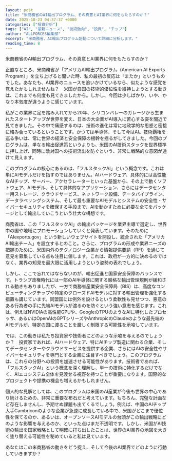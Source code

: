 ```yaml
---
layout: post
title: "米商務省のAI輸出プログラム、その真意とAI業界に何をもたらすのか？"
date: 2025-10-23 04:37:37 +0000
categories: ["投資分析"]
tags: ["AI", "最新ニュース", "技術動向", "投資", "チップ"]
author: "ALLFORCES編集部"
excerpt: "米商務省、AI輸出プログラム始動について詳細に分析します。"
reading_time: 8
---
```


米商務省のAI輸出プログラム、その真意とAI業界に何をもたらすのか？

正直なところ、米商務省が「アメリカAI輸出プログラム（American AI Exports Program）」を立ち上げると聞いた時、私の最初の反応は「またか」というものでした。あなたも、AI業界のニュースを追いかけているなら、似たような感覚を覚えたかもしれませんね？　米国が自国の技術的優位性を維持しようとする動きは、これまでも何度も見てきましたから。しかし、今回は少しばかり、いや、かなり本気度が違うように感じています。

私がこの業界に足を踏み入れてから20年、シリコンバレーのガレージから生まれたスタートアップが世界を変え、日本の大企業がAI導入に苦心する姿を間近で見てきました。その中で痛感するのは、技術の進化は常に地政学的な思惑と密接に絡み合っているということです。かつては半導体、そして今はAI。技術覇権を巡る争いは、常に世界の経済と安全保障の根幹を揺るがしてきました。今回のプログラムは、単なる輸出促進策というよりも、米国のAI技術スタックを世界標準に押し上げ、同時に敵対国への技術流出を防ぐという、非常に戦略的な意図が透けて見えます。

このプログラムの核心にあるのは、「フルスタックAI」という概念です。これは単にAIモデルだけを指すのではありません。AIハードウェア、具体的には高性能なAIチップ、サーバー、アクセラレーターといった基盤から、その上で動くソフトウェア、AIモデル、そして具体的なアプリケーション、さらにはデータセンター用ストレージ、クラウドサービス、ネットワーク設備、データパイプライン、データラベリングシステム、そして最も重要なAIモデルとシステムの安全性・サイバーセキュリティを確保する手段まで、AIを動かすために必要な全てをパッケージとして輸出していこうという壮大な構想です。

商務省は、この「フルスタックAI」の輸出パッケージを業界主導で選定し、世界中の国や地域にプロモーションしていくと発表しています。そのために「AIexports.gov」という新しいウェブサイトを開設し、統合された「アメリカAI輸出チーム」を設立するとのこと。さらに、プログラムの形成や業界ニーズの把握のために、米国内外のテクノロジー企業から情報提供要請（RFI）を通じて意見を募集している点も注目に値します。これは、政府が一方的に決めるのではなく、業界の知見を最大限に活用しようという姿勢の表れでしょう。

しかし、ここで忘れてはならないのが、輸出促進と国家安全保障のバランスです。トランプ政権時代には一部のAI半導体に関する厳格な輸出管理規則が緩和される動きもありましたが、一方で商務省産業安全保障局（BIS）は、高度なコンピューティングチップや特定のクローズドAIモデルに対する輸出管理を強化する措置も講じています。同盟国には例外を設けるという柔軟性も見せつつ、悪意のある行為者の手に先端AIモデルが渡るのを防ぐという強い意志を感じます。これは、例えばNVIDIAの高性能GPUや、GoogleのTPUのようなAIに特化したプロセッサ、あるいはOpenAIのGPTシリーズやAnthropicのClaudeのような最先端のAIモデルが、特定の国に渡ることを厳しく制限する可能性を示唆しています。

では、この動きは私たち投資家や技術者にどのような示唆を与えるのでしょうか？　投資家であれば、AIハードウェア、特にAIチップ製造に関わる企業、そしてデータセンターやクラウドサービスを提供する企業、さらにはAIの安全性やサイバーセキュリティを専門とする企業に注目すべきでしょう。このプログラムは、これらの分野への投資を加速させる可能性があります。技術者であれば、「フルスタックAI」という概念を深く理解し、単一の技術に特化するだけでなく、AIエコシステム全体を見渡せる視野を持つことが重要になります。国際的なプロジェクトや提携の機会も増えるかもしれません。

個人的な見解としては、このプログラムは米国のAI産業が今後も世界の中心であり続けるための、非常に重要な布石だと考えています。もちろん、完璧な計画など存在しませんし、予期せぬ課題も出てくるでしょう。例えば、中国のAIチップ大手Cambriconのような企業が急速に成長している中で、米国がどこまで優位性を保てるのか、あるいは、オープンソースAIモデルの台頭がこの輸出戦略にどのような影響を与えるのか、といった点はまだ不透明です。しかし、米国がAI技術の輸出を国家戦略として明確に打ち出したことは、世界のAI業界の地図を大きく塗り替える可能性を秘めていると私は見ています。

あなたはこの米商務省の動きをどう捉え、そして今後のAI業界でどのように行動していきますか？

